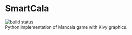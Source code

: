 # SmartCala
![build status](https://travis-ci.com/katzuv/mancala.svg?branch=master)\
Python implementation of Mancala game with Kivy graphics.
